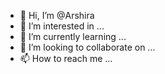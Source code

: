 - 👋 Hi, I’m @Arshira
- 👀 I’m interested in ...
- 🌱 I’m currently learning ...
- 💞️ I’m looking to collaborate on ...
- 📫 How to reach me ...

<!---
Arshira/Arshira is a ✨ special ✨ repository because its `README.md` (this file) appears on your GitHub profile.
You can click the Preview link to take a look at your changes.
--->
